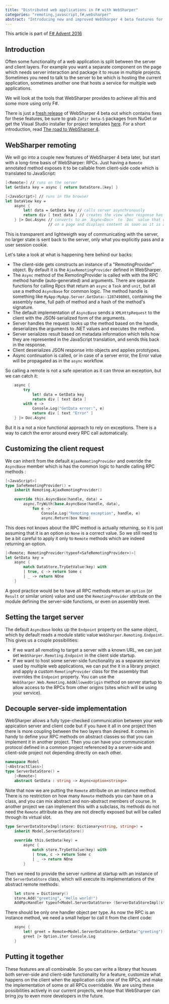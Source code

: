 ```yaml
---
title: "Distributed web applications in F# with WebSharper"
categories: "remoting,javascript,f#,websharper"
abstract: "Introducing new and improved WebSharper 4 beta features for RPCs: customizing both client and server side."
---
```

This article is part of [F# Advent 2016](https://sergeytihon.wordpress.com/2016/10/23/f-advent-calendar-in-english-2016/)

## Introduction

Often some functionality of a web application is split between the server and client layers.
For example you want a separate component on the page which needs server interaction and package it to reuse in multiple projects.
Sometimes you need to talk to the server to be which is hosting the current application, sometimes another one that hosts a service for multiple web applications.

We will look at the tools that WebSharper provides to achieve all this and some more using only F#.

There is just a [fresh release](https://github.com/intellifactory/websharper/releases/tag/Zafir-4.0.151.28-beta5) of WebSharper 4 beta out which contains fixes for these features, be sure to grab `Zafir beta-5` packages from NuGet or get the Visual Studio installer for project templates [here](http://websharper.com/Zafir.FSharp.vsix).
For a short introduction, read [The road to WebSharper 4](http://websharper.com/blog-entry/5203/the-road-to-websharper-4).

## WebSharper remoting

We will go into a couple new features of WebSharper 4 beta later, but start with a long-time basis of WebSharper: RPCs.
Just having a `Remote` annotated method exposes it to be callable from client-side code which is translated to JavaScript:

```fsharp
[<Remote>] // runs on the server
let GetData key = async { return DataStore.[key] } 

[<JavaScript>] // runs in the browser
let DataView key =
	async { 
		let! data = GetData key // calls server asynchronously
		return div [ text data ] // creates the view when response has arrived
	} |> Doc.Async // converts to an `Async<Doc>` to `Doc` value that can be embedded
				   // on a page and displays content as soon as it is available
```

This is transparent and lightweigth way of communicating with the server, no larger state is sent back to the server, only what you explicitly pass and a user session cookie.

Let's take a look at what is happening here behind our backs:

* The client-side gets constructs an instance of a "RemotingProvider" object. By default it is the `AjaxRemotingProvider` defined in WebSharper.
* The `Async` method of the RemotingProvider is called with with the RPC method handle (auto-generated) and arguments. There are separate functions for calling Rpcs that return an `async` a `Task` and `unit`, but all use a method `AsyncBase` for common logic. The method handle is something like `MyApp:MyApp.Server.GetData:-1287498065`, containing the assembly name, full path of method and a hash of the method's signature.
* The default implementation of `AsyncBase` sends a `XMLHttpRequest` to the client with the JSON-serialized form of the arguments.
* Server handles the request: looks up the method based on the handle, deserializes the arguments to .NET values and executes the method.
* Server serializes result based on metadata information which tells how they are represented in the JavaScript translation, and sends this back in the response.
* Client deserializes JSON response into objects and applies prototypes.
* Async continuation is called, or in case of a server error, the Error value will be propagated as in the `async` workflow.	

So calling a remote is not a safe operation as it can throw an exception, but we can catch it:
	
```fsharp
	async {  
		try 
			let! data = GetData key 
			return div [ text data ]  
		with e ->
			Console.Log("GetData error:", e)
			return div [ text "Error" ]
	} |> Doc.Async
```

But it is a not a nice functional approach to rely on exceptions.
There is a way to catch the error around every RPC call automatically.

## Customizing the client request

We can inherit from the default `AjaxRemotingProvider` and override the `AsyncBase` member which is has the common logic to handle calling RPC methods :

```fsharp
[<JavaScript>]
type SafeRemotingProvider() =
    inherit Remoting.AjaxRemotingProvider()

	override this.AsyncBase(handle, data) =
        async.TryWith(base.AsyncBase(handle, data), 
            fun e -> 
                Console.Log("Remoting exception", handle, e)
                async.Return(box None)
```
				
This does not knows about the RPC method is actually returning, so it is just assuming that it is an option so `None` is a correct value.
So we still need to be a bit careful to apply it only to `Remote` methods which are indeed returning an option.

```fsharp
[<Remote; RemotingProvider(typeof<SafeRemotingProvider>)>]
let GetData key =
    async { 
		match DataStore.TryGetValue(key) with 
		| true, c -> return Some c
		| _ -> return NOne
	} 
```

A good practice would be to have all RPC methods return an `option` (or `Result` or similar union) value and use the `RemotingProvider` attribute on the module defining the server-side functions, or even on assembly level.

## Setting the target server

The default `AsyncBase` looks up the `Endpoint` property on the same object, which by default reads a module static value `WebSharper.Remoting.Endpoint`.
This gives us a couple possibilities:

* If we want all remoting to target a server with a known URL, we can just set `WebSharper.Remoting.Endpoint` in the client side startup.
* If we want to host some server-side functionality as a separate service used by multiple web applications, we can put the it in a library project and apply a custom `RemotingProvider` class for the assembly that overrides the `Endpoint` property. You can use the `WebSharper.Web.Remoting.AddAllowedOrigin` method on server startup to allow access to the RPCs from other origins (sites which will be using your service).
 
## Decouple server-side implementation

WebSharper allows a fully type-checked communication between your web appication server and client code but if you have it all in one project then there is more coupling between the two layers than desired.
It comes in handy to define your RPC methods on abstract classes so that you can implement it in another project.
Then you can have your communication protocol defined in a common project referenced by a server-side and client-side project not depending directly on each other.

```fsharp
namespace Model
[<AbstractClass>]
type ServerDataStore() =
	[<Remote>]
	abstract GetData : string -> Async<option<string>>
```

Note that now we are putting the `Remote` attribute on an instance method.
There is no restriction on how many `Remote` methods you can have on a class, and you can mix abstract and non-abstract members of course.
In another project we can implement this with a subclass, its methods do not need the `Remote` attribute as they are not directly exposed but will be called through its virtual slot.

```fsharp
type ServerDataStoreImpl(store: Dictionary<string, string>) = 
	inherit Model.ServerDataStore()
	
	override this.GetData(key) =
		async { 
			match store.TryGetValue(key) with 
			| true, c -> return Some c
			| _ -> return NOne
		}
```

Then we need to provide the server runtime at startup with an instance of the `ServerDataStore` class, which will execute its implementations of the abstract remote methods:

```fsharp
    let store = Dictionary()
    store.Add("greeting", "Hello world!")
	AddRpcHandler typeof<Model.ServerDataStore> (ServerDataStoreImpl(store))
```

There should be only one handler object per type. As now the RPC is an instance method, we need a small helper to call it from the client code: 

```fsharp
	async {
		let! greet = Remote<Model.ServerDataStore>.GetData("greeting")
		greet |> Option.iter Console.Log
	}
```

## Putting it together

These features are all combinable.
So you can write a library that houses both server-side and client-side functionality for a feature, customize what happens on the client when the application calls one of the RPCs, and make the implementation of some or all RPCs overridable.
We are using these possibilities actively in our current projects, we hope that WebSharper can bring joy to even more developers in the future.